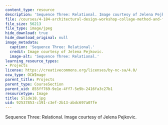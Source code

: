 ```yaml
---
content_type: resource
description: 'Sequence Three: Relational. Image courtesy of Jelena Pejkovic.'
file: /courses/4-184-architectural-design-workshop-collage-method-and-form-spring-2004/92537853c191c3ef2b13abdc697a07fe_Slide18.jpg
file_size: 56213
file_type: image/jpeg
hide_download: true
hide_download_original: null
image_metadata:
  caption: 'Sequence Three: Relational.'
  credit: Image courtesy of Jelena Pejkovic.
  image-alt: 'Sequence Three: Relational.'
learning_resource_types:
- Projects
license: https://creativecommons.org/licenses/by-nc-sa/4.0/
ocw_type: OCWImage
parent_title: Projects
parent_type: CourseSection
parent_uid: 855ff769-9e1e-4ff7-5e9b-2416fa3c27b1
resourcetype: Image
title: Slide18.jpg
uid: 92537853-c191-c3ef-2b13-abdc697a07fe
---
```

Sequence Three: Relational. Image courtesy of Jelena Pejkovic.